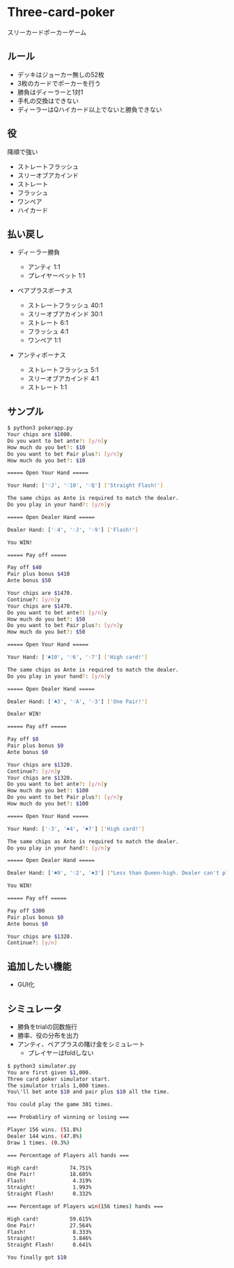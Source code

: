 # Three-card-poker
スリーカードポーカーゲーム

## ルール

* デッキはジョーカー無しの52枚
* 3枚のカードでポーカーを行う
* 勝負はディーラーと1対1
* 手札の交換はできない
* ディーラーはQハイカード以上でないと勝負できない

## 役

降順で強い

* ストレートフラッシュ
* スリーオブアカインド
* ストレート
* フラッシュ
* ワンペア
* ハイカード

## 払い戻し

* ディーラー勝負
  - アンティ 1:1
  - プレイヤーベット 1:1

* ペアプラスボーナス
  - ストレートフラッシュ 40:1
  - スリーオブアカインド 30:1
  - ストレート 6:1
  - フラッシュ 4:1
  - ワンペア 1:1

* アンティボーナス
  - ストレートフラッシュ 5:1
  - スリーオブアカインド 4:1
  - ストレート 1:1


## サンプル

```sh
$ python3 pokerapp.py 
Your chips are $1000.
Do you want to bet ante?: [y/n]y
How much do you bet?: $10
Do you want to bet Pair plus?: [y/n]y
How much do you bet?: $10

===== Open Your Hand =====

Your Hand: ['♡J', '♡10', '♡Q'] ['Straight Flash!']

The same chips as Ante is required to match the dealer.
Do you play in your hand?: [y/n]y

===== Open Dealer Hand =====

Dealer Hand: ['♢4', '♢J', '♢9'] ['Flash!']

You WIN!

===== Pay off =====

Pay off $40 
Pair plus bonus $410 
Ante bonus $50 

Your chips are $1470.
Continue?: [y/n]y
Your chips are $1470.
Do you want to bet ante?: [y/n]y 
How much do you bet?: $50
Do you want to bet Pair plus?: [y/n]y
How much do you bet?: $50

===== Open Your Hand =====

Your Hand: ['♣10', '♡6', '♢7'] ['High card!']

The same chips as Ante is required to match the dealer.
Do you play in your hand?: [y/n]y

===== Open Dealer Hand =====

Dealer Hand: ['♣3', '♡A', '♢3'] ['One Pair!']

Dealer WIN!

===== Pay off =====

Pay off $0 
Pair plus bonus $0 
Ante bonus $0 

Your chips are $1320.
Continue?: [y/n]y
Your chips are $1320.
Do you want to bet ante?: [y/n]y
How much do you bet?: $100
Do you want to bet Pair plus?: [y/n]y
How much do you bet?: $100

===== Open Your Hand =====

Your Hand: ['♢3', '♠4', '♠7'] ['High card!']

The same chips as Ante is required to match the dealer.
Do you play in your hand?: [y/n]y

===== Open Dealer Hand =====

Dealer Hand: ['♣9', '♡2', '♠3'] ["Less than Queen-high. Dealer can't play"]

You WIN!

===== Pay off =====

Pay off $300 
Pair plus bonus $0 
Ante bonus $0 

Your chips are $1320.
Continue?: [y/n]
```

## 追加したい機能

* GUI化

## シミュレータ

* 勝負をtrialの回数施行
* 勝率、役の分布を出力
* アンティ、ペアプラスの賭け金をシミュレート
  - プレイヤーはfoldしない

```sh
$ python3 simulater.py 
You are first given $1,000.
Three card poker simulator start.
The simulator trials 1,000 times.
You\'ll bet ante $10 and pair plus $10 all the time.

You could play the game 301 times.

=== Probabliry of winning or losing ===

Player 156 wins. (51.8%)
Dealer 144 wins. (47.8%)
Draw 1 times. (0.3%)

=== Percentage of Players all hands ===

High card!          74.751%
One Pair!           18.605%
Flash!               4.319%
Straight!            1.993%
Straight Flash!      0.332%

=== Percentage of Players win(156 times) hands ===

High card!          59.615%
One Pair!           27.564%
Flash!               8.333%
Straight!            3.846%
Straight Flash!      0.641%

You finally got $10
```

